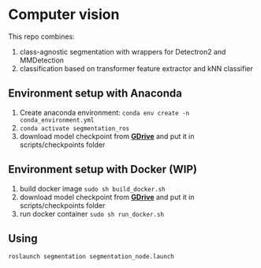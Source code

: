 # Computer vision
This repo combines: 
1. class-agnostic segmentation with wrappers for Detectron2 and MMDetection
2. classification based on transformer feature extractor and kNN classifier

## Environment setup with Anaconda

1. Create anaconda environment: ```conda env create -n conda_environment.yml```
2. ```conda activate segmentation_ros```
3. download model checkpoint from **[GDrive](https://drive.google.com/file/d/1mrNft0aeIqAggnsW2WRUrhQexIHl0shU/view?usp=sharing)** and put it in scripts/checkpoints folder

## Environment setup with Docker (WIP)

1. build docker image ```sudo sh build_docker.sh```
2. download model checkpoint from **[GDrive](https://drive.google.com/file/d/1mrNft0aeIqAggnsW2WRUrhQexIHl0shU/view?usp=sharing)** and put it in scripts/checkpoints folder
3. run docker container ```sudo sh run_docker.sh```



## Using
```roslaunch segmentation segmentation_node.launch```
